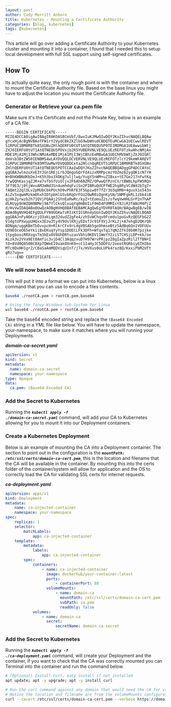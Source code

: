 ```yaml
---
layout: post
author: Cody Merritt Anhorn
title: Kubernetes - Mounting a Certificate Authority
categories: [blog, kubernetes]
tags: [Kubernetes]
---
```


This article will go over adding a Certificate Authority to your Kubernetes cluster and mounting it into a container, I found that I needed this to setup local development with full SSL support using self-signed certificates.

## How To

Its actually quite easy, the only rough point is with the container and where to mount the Certificate Authority file. Based on the base linux you might have to adjust the location you mount the Certificate Authority file.

### Generator or Retrieve your ca.pem file

Make sure it's the Certificate and not the Private Key, below is an example of a CA file.

~~~
-----BEGIN CERTIFICATE-----
MIIE4DCCA0igAwIBAgIRAKOASBCmVbT/8wxIuKJMwQIwDQYJKoZIhvcNAQELBQAw
gYcxHjAcBgNVBAoTFW1rY2VydCBkZXZlbG9wbWVudCBDQTEuMCwGA1UECwwlREVT
S1RPUC1BM0RBTk85XGNvZHlhQERFU0tUT1AtQTNEQU5POTE1MDMGA1UEAwwsbWtj
ZXJ0IERFU0tUT1AtQTNEQU5POVxjb2R5YUBERVNLVE9QLUEzREFOTzkwHhcNMjAx
MDE1MjA1MjI3WhcNMzAxMDE1MjA1MjI3WjCBhzEeMBwGA1UEChMVbWtjZXJ0IGRl
dmVsb3BtZW50IENBMS4wLAYDVQQLDCVERVNLVE9QLUEzREFOTzlcY29keWFAREVT
S1RPUC1BM0RBTk85MTUwMwYDVQQDDCxta2NlcnQgREVTS1RPUC1BM0RBTk85XGNv
ZHlhQERFU0tUT1AtQTNEQU5POTCCAaIwDQYJKoZIhvcNAQEBBQADggGPADCCAYoC
ggGBAJwlmzuXvE3YJGn1REjLrbJQegoGOrFd4izxRMPpcmzYOZmz62ygQK1cN7rH
W+BhKWBNdKkDeJ+K5h3bo3XOKg7uljlwq/YugY5nWM+uZIBxx+tE7Ge217nFwtKq
7rwQQhKasjqZJR+e7vfbSfUiOljv2F6Ah6BZMZ/OPwwQfPznCV/tBW8LhpFW5RQn
3Ff9E3/j0tjWvvAM3mNd3Sn4umhdqFviSn2PIBRuQdCPfWE2hq8RyVCdW42bTg7+
fAQmt22qlOLv2pMUbCbkPUchO9vPhRfE3F5Gpiw0Y7fZr3U3q8M8+4guvX1o543n
AiZv5xqwmMzkm0hxhIDtpbHlGSvbRqOrFGU20wR0iOgnKySN/SNMFgkRL1zbk4iB
qjHkZyrwzb2h71QVjFQAAj2SYnEaRwRc/kyZ+tEomuZ2s/sfwqVwHHLGrP2nThAP
dLRUyp9nWZQN9BMej9A7YlCksQlvuqYq0mBUIiF9mD4FUMMIsY8JiR3fANcM4PjZ
d/HvVwIDAQABo0UwQzAOBgNVHQ8BAf8EBAMCAgQwEgYDVR0TAQH/BAgwBgEB/wIB
ADAdBgNVHQ4EFgQULFYN9UGKw7zRIzKtICGRn4yUonIwDQYJKoZIhvcNAQELBQAD
ggGBAJnFyA6KzrjO3akLqm32dudZ2gFe4/zh5vWChqs0Fcmdu1poGvRzQEGFbG2Z
V1dgtUPXwypUHQxx3Ezw3ty4V9dslKRjyEDsfJc91FXVjJrKL2j+A7ehgD2QKrQb
8DNgm/uggKBmTbOvvpcH+RlkrCFx9rLdgVBSAb5go9hmseBtz5AdBq6Qn1VOFUUv
UO9EOceO65eYkiiBxEKuqYyYsp1DOECLFk3DFh+WfqsTq17qN2ZfkI0b0R7pzjke
1tpgbooiRRXogsTm3kEx0V8GhDRtuzavVbhi0KDV11WeYY2ziSTCHSjLDP+kk/oe
ALzk3v2VVa9Et8Amfic3vjD4Cl3AqqzvuD7H97WrvPRjpzZ8gIaZpzRil2TfBN+I
tO+8Vd0Q850BC8Xp7QWeE19vak0XnK9+cC1IaHyJC5DDFU/2oeotRGRbiy6THZ6o
MTc0DxHH1grZ/CBaSaAmMQDViqUInT/j7x/HVXus0oLUPk4raz8Q/KxxiPbM2Uft
gRz7ug==
-----END CERTIFICATE-----
~~~

### We will now base64 encode it

This will put it into a format we can put into Kubernetes, below is a linux command that you can use to encode a files contents.

~~~ bash
base64 ./rootCA.pem > rootCA.pem.base64

# Using the fancy Windows Sub-System for Linux
wsl base64 ./rootCA.pem > rootCA.pem.base64

~~~

Take the base64 encoded string and replace the <code>(Base64 Encoded CA)</code> string in a YML file like below. You will have to update the namespace, your-namespace, to make sure it matches where you will running your Deployments.

***domain-ca-secret.yaml***  
~~~ yml
apiVersion: v1
kind: Secret
metadata:
  name: domain-ca-secret
  namespace: your-namespace
type: Opaque
data:
  ca.pem: (Base64 Encoded CA)

~~~

### Add the Secret to Kubernetes

Running the ***<code>kubectl apply -f ./domain-ca-secret.yaml</code>*** command, will add your CA to Kubernetes allowing for you to mount it into our Deployment containers.

### Create a Kubernetes Deployment

Below is an example of mounting the CA into a Deployment container. The section to point out in the configuration is the ***<code>mountPath: /etc/ssl/certs/domain-ca-cert.pem</code>***, this is the location and filename that the CA will be available in the container. By mounting this into the certs folder of the container/system will allow for application and the OS to correctly load the CA for validating SSL certs for internet requests. 

***ca-deployment.yaml***
~~~ yml
apiVersion: apps/v1
kind: Deployment
metadata:
    name: ca-injected-container
    namespace: your-namespace
spec:
    replicas: 1
    selector:
        matchLabels:
            app: ca-injected-container
    template:
        metadata:
            labels:
                app: ca-injected-container
        spec:
            containers:
                - name: ca-injected-container
                  image: dockerhub/your-container:latest
                  ports:
                      - containerPort: 80
                  volumeMounts:
                      - name: domain-ca
                        mountPath: /etc/ssl/certs/domain-ca-cert.pem
                        subPath: ca.pem
                        readOnly: false
            volumes:
                - name: domain-ca
                  secret:
                      secretName: domain-ca-secret

~~~

### Add the Secret to Kubernetes

Running the ***<code>kubectl apply -f ./ca-deployment.yaml</code>*** command, will create your Deployment and the container, if you want to check that the CA was correctly mounted you can Terminal into the container and run the command below.

~~~ bash
# (Optional) Install Curl, easy install if not installed
apt update; apt -y upgrade; apt -y install curl

# Run the curl command against any domain that would need the CA for validation.
# Notice the location and filename are from the volumeMounts configuration of the Deployment.
curl --cacert /etc/ssl/certs/domain-ca-cert.pem --verbose https://domain.com

~~~
